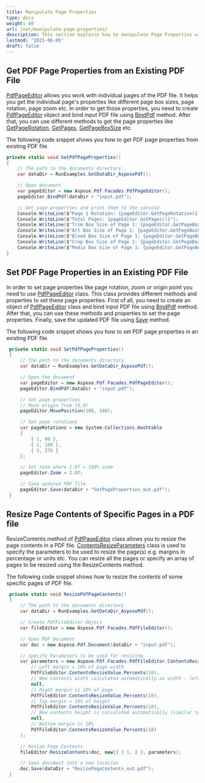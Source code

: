 ```yaml
---
title: Manipulate Page Properties
type: docs
weight: 80
url: /net/manipulate-page-properties/
description: This section explains how to manipulate Page Properties with Aspose.PDF Facades using PdfPageEditor Class.
lastmod: "2021-06-05"
draft: false
---
```

<script type="application/ld+json">
{
    "@context": "https://schema.org",
    "@type": "TechArticle",
    "headline": "Manipulate Page Properties",
    "alternativeHeadline": "Enhance PDF Page Control with PdfPageEditor Features",
    "abstract": "Introducing the PdfPageEdito class, a powerful tool for managing PDF page properties with Aspose.PDF for .NET Facades. This feature enables developers to retrieve and modify essential page attributes such as rotation, zoom levels, and page dimensions, providing fine-tuned control over PDF content presentation. With straightforward methods for getting and setting properties, including the ability to resize specific page contents, enhancing PDF documents has never been easier",
    "author": {
        "@type": "Person",
        "name": "Anastasiia Holub",
        "givenName": "Anastasiia",
        "familyName": "Holub",
        "url": "https://www.linkedin.com/in/anastasiia-holub-750430225/"
    },
    "genre": "pdf document generation",
    "wordcount": "483",
    "proficiencyLevel": "Beginner",
    "publisher": {
        "@type": "Organization",
        "name": "Aspose.PDF for .NET",
        "url": "https://products.aspose.com/pdf",
        "logo": "https://www.aspose.cloud/templates/aspose/img/products/pdf/aspose_pdf-for-net.svg",
        "alternateName": "Aspose",
        "sameAs": [
            "https://facebook.com/aspose.pdf/",
            "https://twitter.com/asposepdf",
            "https://www.youtube.com/channel/UCmV9sEg_QWYPi6BJJs7ELOg/featured",
            "https://www.linkedin.com/company/aspose",
            "https://stackoverflow.com/questions/tagged/aspose",
            "https://aspose.quora.com/",
            "https://aspose.github.io/"
        ],
        "contactPoint": [
            {
                "@type": "ContactPoint",
                "telephone": "+1 903 306 1676",
                "contactType": "sales",
                "areaServed": "US",
                "availableLanguage": "en"
            },
            {
                "@type": "ContactPoint",
                "telephone": "+44 141 628 8900",
                "contactType": "sales",
                "areaServed": "GB",
                "availableLanguage": "en"
            },
            {
                "@type": "ContactPoint",
                "telephone": "+61 2 8006 6987",
                "contactType": "sales",
                "areaServed": "AU",
                "availableLanguage": "en"
            }
        ]
    },
    "url": "/net/manipulate-page-properties/",
    "mainEntityOfPage": {
        "@type": "WebPage",
        "@id": "/net/manipulate-page-properties/"
    },
    "dateModified": "2024-11-25",
    "description": "Aspose.PDF can perform not only simple and easy tasks but also cope with more complex goals. Check the next section for advanced users and developers."
}
</script>

## Get PDF Page Properties from an Existing PDF File

[PdfPageEditor](https://reference.aspose.com/pdf/net/aspose.pdf.facades/pdfpageeditor) allows you work with individual pages of the PDF file. It helps you get the individual page's properties like different page box sizes, page rotation, page zoom etc. In order to get those properties, you need to create [PdfPageEditor](https://reference.aspose.com/pdf/net/aspose.pdf.facades/pdfpageeditor) object and bind input PDF file using [BindPdf](https://reference.aspose.com/pdf/net/aspose.pdf.facades.facade/bindpdf/methods/3) method. After that, you can use different methods to get the page properties like [GetPageRotation](https://reference.aspose.com/pdf/net/aspose.pdf.facades/pdfpageeditor/methods/getpagerotation), [GetPages](https://reference.aspose.com/pdf/net/aspose.pdf.facades/pdfpageeditor/methods/getpages), [GetPageBoxSize](https://reference.aspose.com/pdf/net/aspose.pdf.facades/pdfpageeditor/methods/getpageboxsize) etc.

The following code snippet shows you how to get PDF page properties from existing PDF file.


```csharp
private static void GetPdfPageProperties()
{
    // The path to the documents directory.
    var dataDir = RunExamples.GetDataDir_AsposePdf();

    // Open document
    var pageEditor = new Aspose.Pdf.Facades.PdfPageEditor();
    pageEditor.BindPdf(dataDir + "input.pdf");

    // Get page properties and print them to the console
    Console.WriteLine($"Page 1 Rotation: {pageEditor.GetPageRotation(1)}");
    Console.WriteLine($"Total Pages: {pageEditor.GetPages()}");
    Console.WriteLine($"Trim Box Size of Page 1: {pageEditor.GetPageBoxSize(1, "trim")}");
    Console.WriteLine($"Art Box Size of Page 1: {pageEditor.GetPageBoxSize(1, "art")}");
    Console.WriteLine($"Bleed Box Size of Page 1: {pageEditor.GetPageBoxSize(1, "bleed")}");
    Console.WriteLine($"Crop Box Size of Page 1: {pageEditor.GetPageBoxSize(1, "crop")}");
    Console.WriteLine($"Media Box Size of Page 1: {pageEditor.GetPageBoxSize(1, "media")}");
}
```

## Set PDF Page Properties in an Existing PDF File

In order to set page properties like page rotation, zoom or origin point you need to use [PdfPageEditor](https://reference.aspose.com/pdf/net/aspose.pdf.facades/pdfpageeditor) class. This class provides different methods and properties to set these page properties. First of all, you need to create an object of [PdfPageEditor](https://reference.aspose.com/pdf/net/aspose.pdf.facades/pdfpageeditor) class and bind input PDF file using [BindPdf](https://reference.aspose.com/pdf/net/aspose.pdf.facades.facade/bindpdf/methods/3) method. After that, you can use these methods and properties to set the page properties. Finally, save the updated PDF file using [Save](https://reference.aspose.com/pdf/net/aspose.pdf/document/methods/save) method.

The following code snippet shows you how to set PDF page properties in an existing PDF file.



```csharp
 private static void SetPdfPageProperties()
 {
     // The path to the documents directory
     var dataDir = RunExamples.GetDataDir_AsposePdf();

     // Open the document
     var pageEditor = new Aspose.Pdf.Facades.PdfPageEditor();
     pageEditor.BindPdf(dataDir + "input.pdf");

     // Set page properties
     // Move origin from (0,0)
     pageEditor.MovePosition(100, 100);

     // Set page rotations
     var pageRotations = new System.Collections.Hashtable
     {
         { 1, 90 },
         { 2, 180 },
         { 3, 270 }
     };

     // Set zoom where 1.0f = 100% zoom
     pageEditor.Zoom = 2.0f;

     // Save updated PDF file
     pageEditor.Save(dataDir + "SetPageProperties_out.pdf");
 }
```

## Resize Page Contents of Specific Pages in a PDF file

ResizeContents method of [PdfPageEditor](https://reference.aspose.com/pdf/net/aspose.pdf.facades/pdfpageeditor) class allows you to resize the page contents in a PDF file. [ContentsResizeParameters](https://reference.aspose.com/pdf/net/aspose.pdf.facades.pdffileeditor/contentsresizeparameters) class is used to specify the parameters to be used to resize the page(s) e.g. margins in percentage or units etc. You can resize all the pages or specify an array of pages to be resized using the ResizeContents method.

The following code snippet shows how to resize the contents of some specific pages of PDF file.



```csharp
 private static void ResizePdfPageContents()
 {
     // The path to the documents directory
     var dataDir = RunExamples.GetDataDir_AsposePdf();

     // Create PdfFileEditor Object
     var fileEditor = new Aspose.Pdf.Facades.PdfFileEditor();

     // Open PDF Document
     var doc = new Aspose.Pdf.Document(dataDir + "input.pdf");

     // Specify Parameters to be used for resizing
     var parameters = new Aspose.Pdf.Facades.PdfFileEditor.ContentsResizeParameters(
         // Left margin = 10% of page width
         PdfFileEditor.ContentsResizeValue.Percents(10),
         // New contents width calculated automatically as width - left margin - right margin (100% - 10% - 10% = 80%)
         null,
         // Right margin is 10% of page
         PdfFileEditor.ContentsResizeValue.Percents(10),
         // Top margin = 10% of height
         PdfFileEditor.ContentsResizeValue.Percents(10),
         // New contents height is calculated automatically (similar to width)
         null,
         // Bottom margin is 10%
         PdfFileEditor.ContentsResizeValue.Percents(10)
     );

     // Resize Page Contents
     fileEditor.ResizeContents(doc, new[] { 1, 2 }, parameters);

     // Save document into a new location
     doc.Save(dataDir + "ResizePageContents_out.pdf");
 }
```
